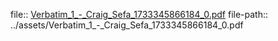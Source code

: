 file:: [Verbatim_1_-_Craig_Sefa_1733345866184_0.pdf](../assets/Verbatim_1_-_Craig_Sefa_1733345866184_0.pdf)
file-path:: ../assets/Verbatim_1_-_Craig_Sefa_1733345866184_0.pdf
